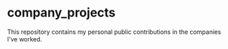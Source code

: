 # company_projects
This repository contains my personal public contributions in the companies I've worked.
